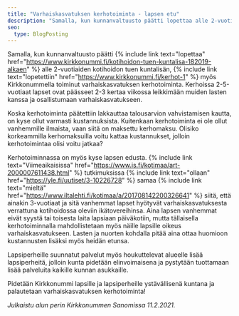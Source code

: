```yaml
---
title: "Varhaiskasvatuksen kerhotoiminta - lapsen etu"
description: "Samalla, kun kunnanvaltuusto päätti lopettaa alle 2-vuotiaiden kotihoidontuen kuntalisän, lopetettiin myös Kirkkonummella toiminut varhaiskasvatuksen kerhotoiminta."
seo:
  type: BlogPosting
---
```


Samalla, kun kunnanvaltuusto päätti {% include link text="lopettaa" href="https://www.kirkkonummi.fi/kotihoidon-tuen-kuntalisa-182019-alkaen" %} alle 2-vuotiaiden kotihoidon tuen kuntalisän, {% include link text="lopetettiin" href="https://www.kirkkonummi.fi/kerhot-1" %} myös Kirkkonummella toiminut varhaiskasvatuksen kerhotoiminta. Kerhoissa 2-5-vuotiaat lapset ovat päässeet 2-3 kertaa viikossa leikkimään muiden lasten kanssa ja osallistumaan varhaiskasvatukseen.

Koska kerhotoiminta päätettiin lakkauttaa talousarvion vahvistamisen kautta, on kyse ollut varmasti kustannuksista. Kuitenkaan kerhotoiminta ei ole ollut vanhemmille ilmaista, vaan siitä on maksettu kerhomaksu. Olisiko korkeammilla kerhomaksuilla voitu kattaa kustannukset, jolloin kerhotoimintaa olisi voitu jatkaa?

Kerhotoiminnassa on myös kyse lapsen edusta. {% include link text="Viimeaikaisissa" href="https://www.is.fi/kotimaa/art-2000007611438.html" %} tutkimuksissa {% include link text="ollaan" href="https://yle.fi/uutiset/3-10226728" %} samaa {% include link text="mieltä" href="https://www.iltalehti.fi/kotimaa/a/201708142200326641" %} siitä, että ainakin 3-vuotiaat ja sitä vanhemmat lapset hyötyvät varhaiskasvatuksesta verrattuna kotihoidossa oleviin ikätovereihinsa. Aina lapsen vanhemmat eivät syystä tai toisesta laita lapsiaan päiväkotiin, mutta tällaisella kerhotoiminnalla mahdollistetaan myös näille lapsille oikeus varhaiskasvatukseen. Lasten ja nuorten kohdalla pitää aina ottaa huomioon kustannusten lisäksi myös heidän etunsa. 

Lapsiperheille suunnatut palvelut myös houkuttelevat alueelle lisää lapsiperheitä, jolloin kunta pidetään elinvoimaisena ja pystytään tuottamaan lisää palveluita kaikille kunnan asukkaille. 

Pidetään Kirkkonummi lapsille ja lapsiperheille ystävällisenä kuntana ja palautetaan varhaiskasvatuksen kerhotoiminta! 

*Julkaistu alun perin Kirkkonummen Sanomissa 11.2.2021.*
